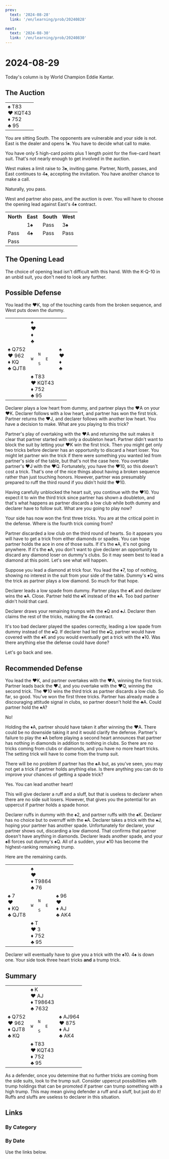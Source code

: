 ```yaml
---
prev:
  text: '2024-08-28'
  link: '/en/learning/prob/20240828'

next:
  text: '2024-08-30'
  link: '/en/learning/prob/20240830'
---
```


# 2024-08-29

Today's column is by World Champion Eddie Kantar.

<Badge type="tip" text="Defense"/>

## The Auction

<table class="hand">
	<tr>
		<td>♠ T83<br>♥ KQT43<br>♦ 752<br>♣ 95</td>
	</tr>
</table>

You are sitting South. The opponents are vulnerable and your side is not. East is the dealer and opens 1♠. You have to decide what call to make.

You have only 5 high-card points plus 1 length point for the five-card heart suit. That's not nearly enough to get involved in the auction.

West makes a limit raise to 3♠, inviting game. Partner, North, passes, and East continues to 4♠, accepting the invitation. You have another chance to make a call.

Naturally, you pass.

West and partner also pass, and the auction is over. You will have to choose the opening lead against East's 4♠ contract.

<table class="auction">
	<tr>
		<th>North</th>
		<th>East</th>
		<th>South</th>
		<th>West</th>
	</tr>
	<tr>
		<td></td>
		<td>1♠</td>
		<td>Pass</td>
		<td>3♠</td>
	</tr>
	<tr>
		<td>Pass</td>
		<td>4♠</td>
		<td>Pass</td>
		<td>Pass</td>
	</tr>
	<tr>
		<td>Pass</td>
		<td></td>
		<td></td>
		<td></td>
	</tr>
</table>

## The Opening Lead

The choice of opening lead isn't difficult with this hand. With the K-Q-10 in an unbid suit, you don't need to look any further.

## Possible Defense

You lead the ♥K, top of the touching cards from the broken sequence, and West puts down the dummy.

<table class="deal">
	<tr>
		<td></td>
		<td>♠ <br>♥ <br>♦ <br>♣ </td>
		<td></td>
	</tr>
	<tr>
		<td>♠ Q752<br>♥ 962<br>♦ KQ<br>♣ QJT8</td>
		<td><pre>   N<br>W     E<br>   S</pre></td>
		<td>♠ <br>♥ <br>♦ <br>♣ </td>
	</tr>
	<tr>
		<td></td>
		<td>♠ T83<br>♥ KQT43<br>♦ 752<br>♣ 95</td>
		<td></td>
	</tr>
</table>

Declarer plays a low heart from dummy, and partner plays the ♥A on your ♥K. Declarer follows with a low heart, and partner has won the first trick. Partner returns the ♥J, and declarer follows with another low heart. You have a decision to make. What are you playing to this trick?

Partner's play of overtaking with the ♥A and returning the suit makes it clear that partner started with only a doubleton heart. Partner didn't want to block the suit by letting your ♥K win the first trick. Then you might get only two tricks before declarer has an opportunity to discard a heart loser. You might let partner win the trick if there were something you wanted led from partner's side of the table, but that's not the case here. You overtake partner's ♥J with the ♥Q. Fortunately, you have the ♥10, so this doesn't cost a trick. That's one of the nice things about having a broken sequence rather than just touching honors. However, partner was presumably prepared to ruff the third round if you didn't hold the ♥10.

Having carefully unblocked the heart suit, you continue with the ♥10. You expect it to win the third trick since partner has shown a doubleton, and that's what happens as partner discards a low club while both dummy and declarer have to follow suit. What are you going to play now?

Your side has now won the first three tricks. You are at the critical point in the defense. Where is the fourth trick coming from?

Partner discarded a low club on the third round of hearts. So it appears you will have to get a trick from either diamonds or spades. You can hope partner holds the ace in one of those suits. If it's the ♠A, it's not going anywhere. If it's the ♠A, you don't want to give declarer an opportunity to discard any diamond loser on dummy's clubs. So it may seem best to lead a diamond at this point. Let's see what will happen.

Suppose you lead a diamond at trick four. You lead the ♦7, top of nothing, showing no interest in the suit from your side of the table. Dummy's ♦Q wins the trick as partner plays a low diamond. So much for that hope.

Declarer leads a low spade from dummy. Partner plays the ♠K and declarer wins the ♠A. Close. Partner held the ♠K instead of the ♠A. Too bad partner didn't hold that card.

Declarer draws your remaining trumps with the ♠Q and ♠J. Declarer then claims the rest of the tricks, making the 4♠ contract.

It's too bad declarer played the spades correctly, leading a low spade from dummy instead of the ♠Q. If declarer had led the ♠Q, partner would have covered with the ♠K and you would eventually get a trick with the ♠10. Was there anything else the defense could have done?

Let's go back and see.

## Recommended Defense

You lead the ♥K, and partner overtakes with the ♥A, winning the first trick. Partner leads back the ♥J, and you overtake with the ♥Q, winning the second trick. The ♥10 wins the third trick as partner discards a low club. So far, so good. You've won the first three tricks. Partner has already made a discouraging attitude signal in clubs, so partner doesn't hold the ♣A. Could partner hold the ♦A?

No!

Holding the ♦A, partner should have taken it after winning the ♥A. There could be no downside taking it and it would clarify the defense. Partner's failure to play the ♦A before playing a second heart announces that partner has nothing in diamonds in addition to nothing in clubs. So there are no tricks coming from clubs or diamonds, and you have no more heart tricks. The setting trick will have to come from the trump suit.

There will be no problem if partner has the ♠A but, as you've seen, you may not get a trick if partner holds anything else. Is there anything you can do to improve your chances of getting a spade trick?

Yes. You can lead another heart!

This will give declarer a ruff and a sluff, but that is useless to declarer when there are no side suit losers. However, that gives you the potential for an uppercut if partner holds a spade honor.

Declarer ruffs in dummy with the ♠2, and partner ruffs with the ♠K. Declarer has no choice but to overruff with the ♠A. Declarer takes a trick with the ♠J, hoping your partner has another spade. Unfortunately for declarer, your partner shows out, discarding a low diamond. That confirms that partner doesn't have anything in diamonds. Declarer leads another spade, and your ♠8 forces out dummy's ♠Q. All of a sudden, your ♠10 has become the highest-ranking remaining trump.

Here are the remaining cards.

<table class="deal">
	<tr>
		<td></td>
		<td>♠ <br>♥ <br>♦ T9864<br>♣ 76</td>
		<td></td>
	</tr>
	<tr>
		<td>♠ 7<br>♥ <br>♦ KQ<br>♣ QJT8</td>
		<td><pre>   N<br>W     E<br>   S</pre></td>
		<td>♠ 96<br>♥ <br>♦ AJ<br>♣ AK4</td>
	</tr>
	<tr>
		<td></td>
		<td>♠ T<br>♥ 3<br>♦ 752<br>♣ 95</td>
		<td></td>
	</tr>
</table>

Declarer will eventually have to give you a trick with the ♠10. 4♠ is down one. Your side took three heart tricks **and** a trump trick.

## Summary

<table class="deal">
	<tr>
		<td></td>
		<td>♠ K<br>♥ AJ<br>♦ T98643<br>♣ 7632</td>
		<td></td>
	</tr>
	<tr>
		<td>♠ Q752<br>♥ 962<br>♦ QJT8<br>♣ KQ</td>
		<td><pre>   N<br>W     E<br>   S</pre></td>
		<td>♠ AJ964<br>♥ 875<br>♦ AJ<br>♣ AK4</td>
	</tr>
	<tr>
		<td></td>
		<td>♠ T83<br>♥ KQT43<br>♦ 752<br>♣ 95</td>
		<td></td>
	</tr>
</table>

As a defender, once you determine that no further tricks are coming from the side suits, look to the trump suit. Consider uppercut possibilities with trump holdings that can be promoted if partner can trump something with a high trump. This may mean giving defender a ruff and a sluff, but just do it! Ruffs and sluffs are useless to declarer in this situation.

## Links

[<Badge type="tip" text="Go to Practice"/>](/en/practice/prob/20240829)

### By Category

[<Badge type="tip" text="<--"/>](/en/learning/prob/20240827)
[<Badge type="tip" text="Calendar"/>](/en/learning/calendar/202408)
[<Badge type="info" text="-->"/>](/en/learning/prob/20240829#links)

### By Date

Use the links below.